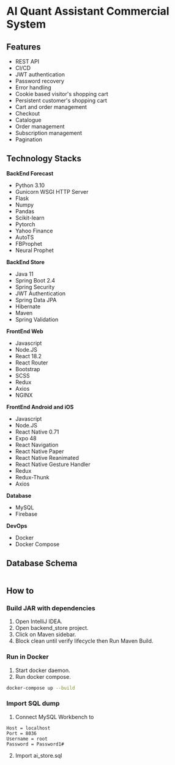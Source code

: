 # AI Quant Assistant Commercial System

## Features

- REST API
- CI/CD
- JWT authentication
- Password recovery
- Error handling
- Cookie based visitor's shopping cart
- Persistent customer's shopping cart
- Cart and order management
- Checkout
- Catalogue
- Order management
- Subscription management
- Pagination

## Technology Stacks

**BackEnd Forecast**

- Python 3.10
- Gunicorn WSGI HTTP Server
- Flask
- Numpy
- Pandas
- Scikit-learn
- Pytorch
- Yahoo Finance
- AutoTS
- FBProphet
- Neural Prophet

**BackEnd Store**

- Java 11
- Spring Boot 2.4
- Spring Security
- JWT Authentication
- Spring Data JPA
- Hibernate
- Maven
- Spring Validation

**FrontEnd Web**

- Javascript
- Node.JS
- React 18.2
- React Router
- Bootstrap
- SCSS
- Redux
- Axios
- NGINX

**FrontEnd Android and iOS**

- Javascript
- Node.JS
- React Native 0.71
- Expo 48
- React Navigation
- React Native Paper
- React Native Reanimated
- React Native Gesture Handler
- Redux
- Redux-Thunk
- Axios

**Database**

- MySQL
- Firebase

**DevOps**

- Docker
- Docker Compose

## Database Schema

![]()

## How to

### Build JAR with dependencies

1. Open IntelliJ IDEA.
2. Open backend_store project.
3. Click on Maven sidebar.
4. Block clean until verify lifecycle then Run Maven Build.

### Run in Docker

1. Start docker daemon.
2. Run docker compose.

```bash
docker-compose up --build
```

### Import SQL dump

1. Connect MySQL Workbench to

```
Host = localhost
Port = 8036
Username = root
Password = Password1#
```

2. Import ai_store.sql
